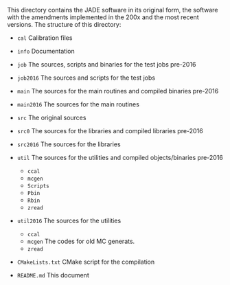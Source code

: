 This directory contains the JADE software in its original form, the software 
with the amendments implemented in the 200x and the most recent versions. 
The structure of this directory:

 - `cal`       Calibration files
 - `info`      Documentation
 - `job`       The sources, scripts and binaries for the test jobs  pre-2016
 - `job2016`   The sources and scripts for the test jobs
 - `main`      The sources for the main routines and compiled binaries pre-2016
 - `main2016`  The sources for the main routines

 - `src`      The original sources
 - `src0`     The sources for the libraries and compiled libraries pre-2016
 - `src2016`  The sources for the libraries  
 - `util`     The sources for the utilities and compiled objects/binaries    pre-2016
      - `ccal`
      - `mcgen`
      - `Scripts`
      - `Pbin`
      - `Rbin`
      - `zread`
      
 - `util2016`  The sources for the utilities 
      - `ccal`
      - `mcgen`  The codes for old MC generats.
      - `zread`

 - `CMakeLists.txt` CMake script for the compilation
 - `README.md`  This document